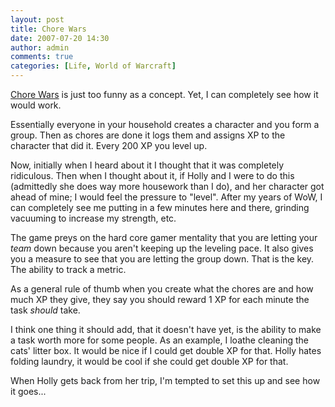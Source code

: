 ```yaml
---
layout: post
title: Chore Wars
date: 2007-07-20 14:30
author: admin
comments: true
categories: [Life, World of Warcraft]
---
```

<a href=http://www.chorewars.com/index.php>Chore Wars</a> is just too funny as a concept.  Yet, I can completely see how it would work.

Essentially everyone in your household creates a character and you form a group.  Then as chores are done it logs them and assigns XP to the character that did it.  Every 200 XP you level up.

Now, initially when I heard about it I thought that it was completely ridiculous.  Then when I thought about it, if Holly and I were to do this (admittedly she does way more housework than I do), and her character got ahead of mine; I would feel the pressure to "level".  After my years of WoW, I can completely see me putting in a few minutes here and there, grinding vacuuming to increase my strength, etc.

The game preys on the hard core gamer mentality that you are letting your <i>team</i> down because you aren't keeping up the leveling pace.  It also gives you a measure to see that you are letting the group down.  That is the key.  The ability to track a metric.

As a general rule of thumb when you create what the chores are and how much XP they give, they say you should reward 1 XP for each minute the task <i>should</i> take.

I think one thing it should add, that it doesn't have yet, is the ability to make a task worth more for some people.  As an example, I loathe cleaning the cats' litter box.  It would be nice if I could get double XP for that.  Holly hates folding laundry, it would be cool if she could get double XP for that.

When Holly gets back from her trip, I'm tempted to set this up and see how it goes...
